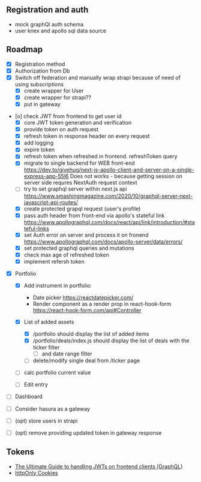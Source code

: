 

## Registration and auth
- mock graphQl auth schema
- user knex and apollo sql data source


## Roadmap
- [x] Registration method
- [x] Authorization from Db
- [x] Switch off federation and manually wrap strapi because of need of using subscriptions
     - [X] create wrapper for User 
     - [X] create wrapper for strapi??
     - [X] put in gateway
- [o] check JWT from frontend to get user id
  - [x] core  JWT token generation and verification
  - [x] provide token on auth request
  - [x] refresh token in response header on every request
  - [x] add logging   
  - [x] expire token
  - [x] refresh token when refreshed in frontend. refreshToken query
  - [x] migrate to single backend for WEB front-end https://dev.to/givehug/next-js-apollo-client-and-server-on-a-single-express-app-55l6 Does not works - because getting session on server side requres NextAuth request context  
  - [ ] try to set graphql server within next.js api https://www.smashingmagazine.com/2020/10/graphql-server-next-javascript-api-routes/  
  - [x] create protected grapql request (user's profile)
  - [x] pass auth header from front-end via apollo's stateful link https://www.apollographql.com/docs/react/api/link/introduction/#stateful-links 
  - [x] set Auth error on server and process it on fronend https://www.apollographql.com/docs/apollo-server/data/errors/   
  - [x] set protected graphql queries and mutations
  - [x] check max age of refreshed token
  - [x] implement refersh token 

- [X] Portfolio
  - [X] Add instrument in portfolio:
     
       - Date picker https://reactdatepicker.com/
       - Render component as a render prop in react-hook-form https://react-hook-form.com/api#Controller
  - [x] List of added assets
    - [x]  /portfolio should display the list of added items
    - [x]  /portfolio/deals/index.js should display the list of deals with the ticker filter
          - [ ] and date range filter
    - [ ]  delete/modify single deal from /ticker page

  - [ ] calc portfolio current value  
    
  - [ ] Edit entry 
 
- [ ] Dashboard    
- [ ] Consider hasura as a gateway  
- [ ] (opt) store users in strapi
- [ ] (opt) remove providing updated token in gateway response 
   

## Tokens
- [The Ultimate Guide to handling JWTs on frontend clients (GraphQL)](https://hasura.io/blog/best-practices-of-using-jwt-with-graphql)
- [httpOnly Cookies](https://owasp.org/www-community/HttpOnly)



  

